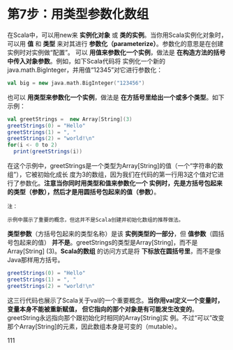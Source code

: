 第7步：用类型参数化数组
================================================================================
在Scala中，可以用new来 **实例化对象** 或 **类的实例**。当你用Scala实例化对象时，可以用 **值**
和 **类型** 来对其进行 **参数化（parameterize）**。参数化的意思是在创建实例时对实例做“配置”。
可以 **用值来参数化一个实例**，做法是 **在构造方法的括号中传入对象参数**。例如，如下Scala代码将
实例化一个新的java.math.BigInteger，并用值“12345”对它进行参数化：
```scala
val big = new java.math.BigInteger("123456")
```
也可以 **用类型来参数化一个实例**，做法是 **在方括号里给出一个或多个类型**。如下示例：
```scala
val greetStrings =  new Array[String](3)
greetStrings(0) = "Hello"
greetStrings(1) = ", "
greetStrings(2) = "world!\n"
for(i <- 0 to 2)
  print(greetStrings(i))
```
在这个示例中，greetStrings是一个类型为Array[String]的值（一个“字符串的数组”），它被初始化成长
度为3的数组，因为我们在代码的第一行用3这个值对它进行了参数化。**注意当你同时用类型和值来参数化一个
实例时，先是方括号包起来的类型（参数），然后才是用圆括号包起来的值（参数）**。
```
注：

示例中展示了重要的概念，但这并不是Scala创建并初始化数组的推荐做法。
```
**类型参数**（方括号包起来的类型名称）是该 **实例类型的一部分**，但 **值参数**（圆括号包起来的值）
**并不是**。greetStrings的类型是Array[String]，而不是Array[String] (3)。**Scala的数组**
的访问方式是将 **下标放在圆括号里**，而不是像Java那样用方括号。
```scala
greetStrings(0) = "Hello"
greetStrings(1) = ", "
greetStrings(2) = "world!\n"
```
这三行代码也展示了Scala关于val的一个重要概念。**当你用val定义一个变量时，变量本身不能被重新赋值，
但它指向的那个对象是有可能发生改变的**。greetString永远指向那个跟初始化时相同的Array[String]实
例。不过“可以”改变那个Array[String]的元素，因此数组本身是可变的（mutable）。






































111
